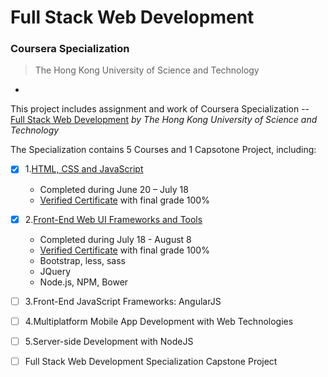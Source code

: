 # Full Stack Web Development
### Coursera Specialization
> The Hong Kong University of Science and Technology

-

This project includes assignment and work of Coursera Specialization -- [Full Stack Web Development](https://www.coursera.org/specializations/full-stack) *by The Hong Kong University of Science and Technology*

The Specialization contains 5 Courses and 1 Capsotone Project, including:

- [x] 1.[HTML, CSS and JavaScript](https://www.coursera.org/learn/html-css-javascript/home/welcome)
	* Completed during June 20 – July 18
	* [Verified Certificate](https://www.coursera.org/account/accomplishments/certificate/HNNUAHBM2LZE) with final grade 100%
- [x] 2.[Front-End Web UI Frameworks and Tools](https://www.coursera.org/learn/web-frameworks/home/welcome)
	- Completed during July 18 - August 8
	- [Verified Certificate](https://www.coursera.org/account/accomplishments/certificate/ABXEYP282AQM) with final grade 100%
	* Bootstrap, less, sass
	* JQuery
	* Node.js, NPM, Bower
- [ ] 3.Front-End JavaScript Frameworks: AngularJS
- [ ] 4.Multiplatform Mobile App Development with Web Technologies
- [ ] 5.Server-side Development with NodeJS

- [ ] Full Stack Web Development Specialization Capstone Project
